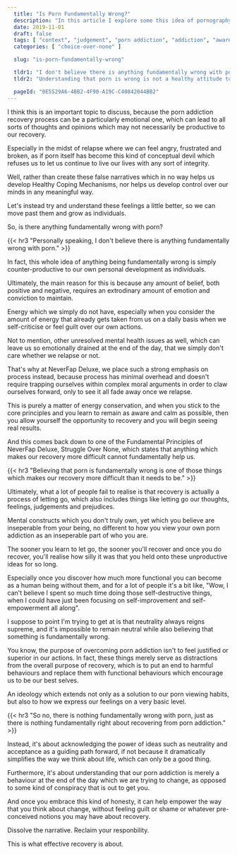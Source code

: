 ```yaml
---
  title: "Is Porn Fundamentally Wrong?"
  description: "In this article I explore some this idea of pornography and whether it is wrong from a moral perspective."
  date: 2019-11-01
  draft: false
  tags: [ "context", "judgement", "porn addiction", "addiction", "awareness", "awareness exercises", "perspective", "nofap", "neverfap", "neverfap deluxe" ]
  categories: [ "choice-over-none" ]

  slug: "is-porn-fundamentally-wrong"

  tldr1: "I don't believe there is anything fundamentally wrong with porn."
  tldr2: "Understanding that porn is wrong is not a healthy attitude towards recovery, nor does it help us recover."

  pageId: "0E5529A6-4BB2-4F90-A19C-C40842044BB2"
---
```



<!-- Happy with edit -->

I think this is an important topic to discuss, because the porn addiction recovery process can be a particularly emotional one, which can lead to all sorts of thoughts and opinions which may not necessarily be productive to our recovery.

Especially in the midst of relapse where we can feel angry, frustrated and broken, as if porn itself has become this kind of conceptual devil which refuses us to let us continue to live our lives with any sort of integrity.

Well, rather than create these false narratives which in no way helps us develop Healthy Coping Mechanisms, nor helps us develop control over our minds in any meaningful way.

Let's instead try and understand these feelings a little better, so we can move past them and grow as individuals.

So, is there anything fundamentally wrong with porn?


{{< hr3 "Personally speaking, I don't believe there is anything fundamentally wrong with porn." >}}


In fact, this whole idea of anything being fundamentally wrong is simply counter-productive to our own personal development as individuals.

Ultimately, the main reason for this is because any amount of belief, both positive and negative, requires an extrodinary amount of emotion and conviction to maintain.

Energy which we simply do not have, especially when you consider the amount of energy that already gets taken from us on a daily basis when we self-criticise or feel guilt over our own actions.

Not to mention, other unresolved mental health issues as well, which can leave us so emotionally drained at the end of the day, that we simply don't care whether we relapse or not.

That's why at NeverFap Deluxe, we place such a strong emphasis on process instead, because process has minimal overhead and doesn't require trapping ourselves within complex moral arguments in order to claw ourselves forward, only to see it all fade away once we relapse.

This is purely a matter of energy conservation, and when you stick to the core principles and you learn to remain as aware and calm as possible, then you allow yourself the opportunity to recovery and you will begin seeing real results.

And this comes back down to one of the Fundamental Principles of NeverFap Deluxe, Struggle Over None, which states that anything which makes our recovery more difficult cannot fundamentally help us.


{{< hr3 "Believing that porn is fundamentally wrong is one of those things which makes our recovery more difficult than it needs to be." >}}


Ultimately, what a lot of people fail to realise is that recovery is actually a process of letting go, which also includes things like letting go our thoughts, feelings, judgements and prejudices.

Mental constructs which you don't truly own, yet which you believe are inseperable from your being, no different to how you view your own porn addiction as an inseperable part of who you are.

The sooner you learn to let go, the sooner you'll recover and once you do recover, you'll realise how silly it was that you held onto these unproductive ideas for so long.

Especially once you discover how much more functional you can become as a human being without them, and for a lot of people it's a bit like, "Wow, I can't believe I spent so much time doing those self-destructive things, when I could have just been focusing on self-improvement and self-empowerment all along".

I suppose to point I'm trying to get at is that neutrality always reigns supreme, and it's impossible to remain neutral while also believing that something is fundamentally wrong.

You know, the purpose of overcoming porn addiction isn't to feel justified or superior in our actions. In fact, these things merely serve as distractions from the overall purpose of recovery, which is to put an end to harmful behaviours and replace them with functional behaviours which encourage us to be our best selves.

An ideology which extends not only as a solution to our porn viewing habits, but also to how we express our feelings on a very basic level.


{{< hr3 "So no, there is nothing fundamentally wrong with porn, just as there is nothing fundamentally right about recovering from porn addiction." >}}


Instead, it's about acknowledging the power of ideas such as neutrality and acceptance as a guiding path forward, if not because it dramatically simplifies the way we think about life, which can only be a good thing.

Furthermore, it's about understanding that our porn addiction is merely a behaviour at the end of the day which we are trying to change, as opposed to some kind of conspiracy that is out to get you.

And once you embrace this kind of honesty, it can help empower the way that you think about change, without feeling guilt or shame or whatever pre-conceived notions you may have about recovery.

Dissolve the narrative. Reclaim your responbility.

This is what effective recovery is about.
